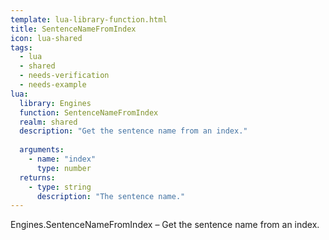 ```yaml
---
template: lua-library-function.html
title: SentenceNameFromIndex
icon: lua-shared
tags:
  - lua
  - shared
  - needs-verification
  - needs-example
lua:
  library: Engines
  function: SentenceNameFromIndex
  realm: shared
  description: "Get the sentence name from an index."
  
  arguments:
    - name: "index"
      type: number
  returns:
    - type: string
      description: "The sentence name."
---
```


<div class="lua__search__keywords">
Engines.SentenceNameFromIndex &#x2013; Get the sentence name from an index.
</div>
